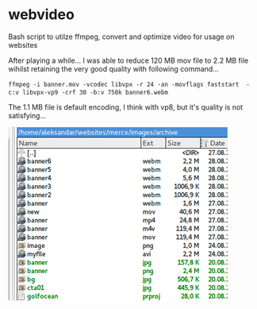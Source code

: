 # webvideo
Bash script to utilze ffmpeg, convert and optimize video for usage on websites 


After playing a while... I was able to reduce 120 MB mov file to 2.2 MB file wihilst retaining the very good quality
with following command...
```
ffmpeg -i banner.mov -vcodec libvpx -r 24 -an -movflags faststart  -c:v libvpx-vp9 -crf 30 -b:v 750k banner6.webm
```
The 1.1 MB file is default encoding, I think with vp8, but it's quality is not satisfying...

![Encoding tests](Selection_112.png)
